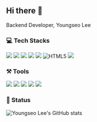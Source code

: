 ## Hi there 👋

Backend Developer, Youngseo Lee

### 💻 Tech Stacks

<img src="https://img.shields.io/badge/Python-f9f4f4?style=for-the-badge&logo=Python&logoColor=blue"> <img src="https://img.shields.io/badge/Jupyter-f9f4f4?style=for-the-badge&logo=Jupyter&logoColor=blue">
<img src="https://img.shields.io/badge/JavaScript-f9f4f4?style=for-the-badge&logo=javascript&logoColor=F7DF1E"/>
<img src="https://img.shields.io/badge/Node.js-f9f4f4?style=for-the-badge&logo=node.js&logoColor=F7DF1E"/>
<img src="https://img.shields.io/badge/MySQL-f9f4f4?style=for-the-badge&logo=MySQL&logoColor=4479A1">
<img  alt="HTML5" src="https://img.shields.io/badge/HTML5-f9f4f4?style=for-the-badge&logo=html5&logoColor=red">
<img src="https://img.shields.io/badge/CSS3-f9f4f4?style=for-the-badge&logo=css3&logoColor=1572B6"/>


### ⚒️ Tools

<img src="https://img.shields.io/badge/Slack-f9f4f4?style=for-the-badge&logo=Slack&logoColor=4A154B"/> <img src="https://img.shields.io/badge/Trello-f9f4f4?style=for-the-badge&logo=Trello&logoColor=blue"/> <img src="https://img.shields.io/badge/Git-f9f4f4?style=for-the-badge&logo=Git&logoColor=070000"/> <img src="https://img.shields.io/badge/GitHub-f9f4f4?style=for-the-badge&logo=GitHub&logoColor=070000"/> <img src="https://img.shields.io/badge/Notion-f9f4f4?style=for-the-badge&logo=Notion&logoColor=070000"/>


### 📍 Status
![Youngseo Lee's GitHub stats](https://github-readme-stats.vercel.app/api?username=Seoya0512&theme=dracula&show_icons=true)






























